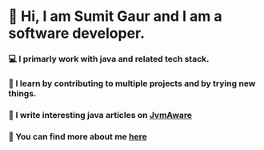 # 👋 Hi, I am Sumit Gaur and I am a software developer.

### 💻 I primarly work with java and related tech stack.

### 🧪 I learn by contributing to multiple projects and by trying new things.

### 📝 I write interesting java articles on [JvmAware](https://jvmaaware.com)

### 👀 You can find more about me [here](https://www.linkedin.com/in/sumit-gaur/)

<!--
**gaurs/gaurs** is a ✨ _special_ ✨ repository because its `README.md` (this file) appears on your GitHub profile.

Here are some ideas to get you started:

- 🔭 I’m currently working on ...
- 🌱 I’m currently learning ...
- 👯 I’m looking to collaborate on ...
- 🤔 I’m looking for help with ...
- 💬 Ask me about ...
- 📫 How to reach me: ...
- 😄 Pronouns: ...
- ⚡ Fun fact: ...
-->

